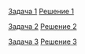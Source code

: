 [Задача 1](task1/task1.md)     [Решение 1](task1/solution1.py) 
 
[Задача 2](task2/task2.md)     [Решение 2](task2/solution2.py) 

[Задача 3](task3/task3.md)     [Решение 3](task3/solution3.py)
